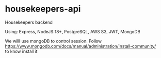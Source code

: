 # housekeepers-api

Housekeepers backend

Using: Express, NodeJS 18+, PostgreSQL, AWS S3, JWT, MongoDB

We willl use mongoDB to control session.
Follow https://www.mongodb.com/docs/manual/administration/install-community/ to know install it
